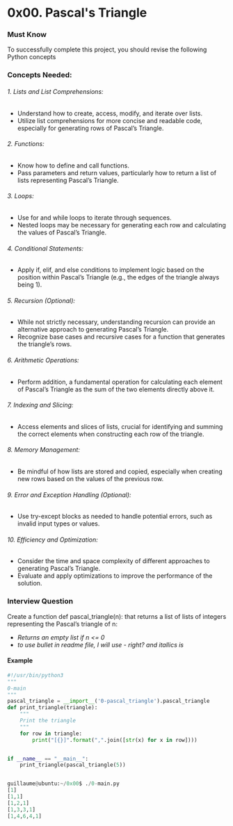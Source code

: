 # 0x00. Pascal's Triangle

### Must Know
To successfully complete this project, you should revise the following Python concepts

### Concepts Needed:
###### 1. Lists and List Comprehensions:
- Understand how to create, access, modify, and iterate over lists.
- Utilize list comprehensions for more concise and readable code, especially for generating rows of Pascal’s Triangle.

###### 2. Functions:
- Know how to define and call functions.
- Pass parameters and return values, particularly how to return a list of lists representing Pascal’s Triangle.

###### 3. Loops:
- Use for and while loops to iterate through sequences.
- Nested loops may be necessary for generating each row and calculating the values of Pascal’s Triangle.

###### 4. Conditional Statements:
- Apply if, elif, and else conditions to implement logic based on the position within Pascal’s Triangle (e.g., the edges of the triangle always being 1).

###### 5. Recursion (Optional):
- While not strictly necessary, understanding recursion can provide an alternative approach to generating Pascal’s Triangle.
- Recognize base cases and recursive cases for a function that generates the triangle’s rows.

###### 6. Arithmetic Operations:
- Perform addition, a fundamental operation for calculating each element of Pascal’s Triangle as the sum of the two elements directly above it.

###### 7. Indexing and Slicing:
- Access elements and slices of lists, crucial for identifying and summing the correct elements when constructing each row of the triangle.

###### 8. Memory Management:
- Be mindful of how lists are stored and copied, especially when creating new rows based on the values of the previous row.

###### 9. Error and Exception Handling (Optional):
- Use try-except blocks as needed to handle potential errors, such as invalid input types or values.

###### 10. Efficiency and Optimization:
- Consider the time and space complexity of different approaches to generating Pascal’s Triangle.
- Evaluate and apply optimizations to improve the performance of the solution.

### Interview Question

Create a function def pascal_triangle(n): that returns a list of lists of integers representing the Pascal’s triangle of n:

- *Returns an empty list if n <= 0*
- *to use bullet in readme file,  I will use - right? and itallics is*

#### Example
```python
#!/usr/bin/python3
"""
0-main
"""
pascal_triangle = __import__('0-pascal_triangle').pascal_triangle
def print_triangle(triangle):
    """
    Print the triangle
    """
    for row in triangle:
        print("[{}]".format(",".join([str(x) for x in row])))


if __name__ == "__main__":
    print_triangle(pascal_triangle(5))


guillaume@ubuntu:~/0x00$ ./0-main.py
[1]
[1,1]
[1,2,1]
[1,3,3,1]
[1,4,6,4,1]
